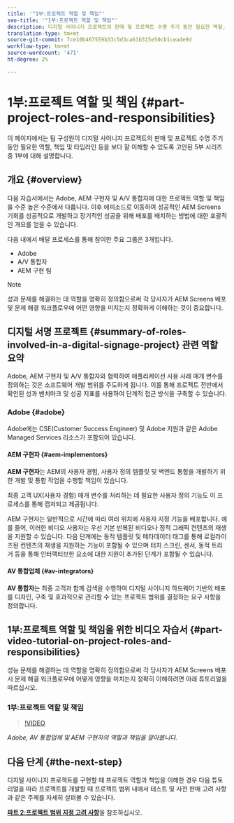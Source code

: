 ```yaml
---
title: '"1부:프로젝트 역할 및 책임"'
seo-title: '"1부:프로젝트 역할 및 책임"'
description: 디지털 사이니지 프로젝트의 판매 및 프로젝트 수명 주기 동안 필요한 역할, 책임 및 타임라인을 더 잘 이해하려면 이 튜토리얼을 따르십시오.
translation-type: tm+mt
source-git-commit: 7ce10b467559b33c5d3ca61b315e50cb1ceade9d
workflow-type: tm+mt
source-wordcount: '471'
ht-degree: 2%

---
```



# 1부:프로젝트 역할 및 책임 {#part-project-roles-and-responsibilities}

이 페이지에서는 팀 구성원이 디지털 사이니지 프로젝트의 판매 및 프로젝트 수명 주기 동안 필요한 역할, 책임 및 타임라인 등을 보다 잘 이해할 수 있도록 고안된 5부 시리즈 중 1부에 대해 설명합니다.

## 개요 {#overview}

다음 자습서에서는 Adobe, AEM 구현자 및 A/V 통합자에 대한 프로젝트 역할 및 책임을 수준 높은 수준에서 다룹니다. 이후 에피소드로 이동하여 성공적인 AEM Screens 기회를 성공적으로 개발하고 장기적인 성공을 위해 배포를 배치하는 방법에 대한 포괄적인 개요를 얻을 수 있습니다.

다음 내에서 배달 프로세스를 통해 참여한 주요 그룹은 3개입니다.

* Adobe
* A/V 통합자
* AEM 구현 팀

>[!NOTE]
>
>성과 문제를 해결하는 데 역할을 명확히 정의함으로써 각 당사자가 AEM Screens 배포 및 문제 해결 워크플로우에 어떤 영향을 미치는지 정확하게 이해하는 것이 중요합니다.

## 디지털 서명 프로젝트 {#summary-of-roles-involved-in-a-digital-signage-project} 관련 역할 요약

Adobe, AEM 구현자 및 A/V 통합자와 협력하여 애플리케이션 사용 사례 매개 변수를 정의하는 것은 소프트웨어 개발 범위를 주도하게 됩니다. 이를 통해 프로젝트 전반에서 확인된 성과 벤치마크 및 성공 지표를 사용하여 단계적 접근 방식을 구축할 수 있습니다.

### Adobe {#adobe}

Adobe에는 CSE(Customer Success Engineer) 및 Adobe 지원과 같은 Adobe Managed Services 리소스가 포함되어 있습니다.

#### AEM 구현자 {#aem-implementors}

**AEM 구현자**&#x200B;는 AEM의 사용자 경험, 사용자 정의 템플릿 및 백엔드 통합을 개발하기 위한 개발 및 통합 작업을 수행할 책임이 있습니다.

최종 고객 UX(사용자 경험) 매개 변수를 처리하는 데 필요한 사용자 정의 기능도 이 프로세스를 통해 캡처되고 제공됩니다.

AEM 구현자는 일반적으로 시간에 따라 여러 위치에 사용자 지정 기능을 배포합니다. 예를 들어, 이러한 비디오 사용자는 우선 기본 반복된 비디오나 정적 그래픽 컨텐츠의 재생을 지원할 수 있습니다. 다음 단계에는 동적 템플릿 및 메타데이터 태그를 통해 로컬라이즈된 컨텐츠의 재생을 지원하는 기능이 포함될 수 있으며 터치 스크린, 센서, 동적 트리거 등을 통해 인터랙티브한 요소에 대한 지원이 추가된 단계가 포함될 수 있습니다.

#### AV 통합업체 {#av-integrators}

**AV 통합자**&#x200B;는 최종 고객과 함께 검색을 수행하여 디지털 사이니지 하드웨어 기반의 배포를 디자인, 구축 및 효과적으로 관리할 수 있는 프로젝트 범위를 결정하는 요구 사항을 정의합니다.

## 1부:프로젝트 역할 및 책임을 위한 비디오 자습서 {#part-video-tutorial-on-project-roles-and-responsibilities}

성능 문제를 해결하는 데 역할을 명확히 정의함으로써 각 당사자가 AEM Screens 배포 시 문제 해결 워크플로우에 어떻게 영향을 미치는지 정확히 이해하려면 아래 튜토리얼을 따르십시오.

### 1부:프로젝트 역할 및 책임

>[!VIDEO](https://video.tv.adobe.com/v/28375)

*Adobe, AV 통합업체 및 AEM 구현자의 역할과 책임을 알아봅니다.*

## 다음 단계 {#the-next-step}

디지털 사이니지 프로젝트를 구현할 때 프로젝트 역할과 책임을 이해한 경우 다음 튜토리얼을 따라 프로젝트를 개발할 때 프로젝트 범위 내에서 테스트 및 사전 판매 고려 사항과 같은 주제를 자세히 살펴볼 수 있습니다.

**[파트 2:프로젝트 범위 지정 고려 사항](project-considerations.md)**&#x200B;을 참조하십시오.
